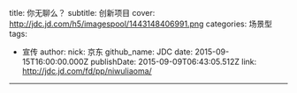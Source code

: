 title: 你无聊么？
subtitle: 创新项目
cover: http://jdc.jd.com/h5/imagespool/1443148406991.png
categories: 场景型
tags:
  - 宣传
author:
  nick: 京东
  github_name: JDC
date: 2015-09-15T16:00:00.000Z
publishDate: 2015-09-09T06:43:05.512Z
link: http://jdc.jd.com/fd/pp/niwuliaoma/
---
